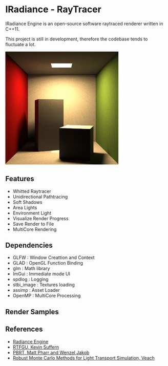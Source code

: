 # IRadiance - RayTracer

IRadiance Engine is an open-source software raytraced renderer written in C++11.

This project is still in development, therefore the codebase tends to fluctuate a lot.

<p float="left">                                                   
    <img width="70%" src="https://raw.githubusercontent.com/Nickelium/IRadiance/master/Sandbox/output/WIP/HiRes5000SPP_NoBorder.jpg">
</p> 

## Features
* Whitted Raytracer
* Unidirectional Pathtracing
* Soft Shadows
* Area Lights
* Environment Light
* Visualize Render Progress
* Save Render to File
* MultiCore Rendering

## Dependencies
* GLFW : Window Creattion and Context 
* GLAD : OpenGL Function Binding
* glm : Math library
* ImGui : Immediate mode UI
* spdlog : Logging
* stbi_image : Textures loading
* assimp : Asset Loader
* OpenMP : MultiCore Processing

## Render Samples         
 
## References
* [Radiance Engine](https://github.com/Nickelium/Radiance)
* [RTFGU, Kevin Suffern](http://www.raytracegroundup.com/)
* [PBRT, Matt Pharr and Wenzel Jakob](http://www.pbr-book.org/)
* [Robust Monte Carlo Methods for Light Transport Simulation, Veach](http://graphics.stanford.edu/papers/veach_thesis/)
